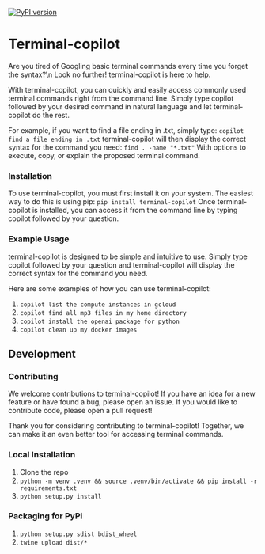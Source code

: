 [![PyPI version](https://badge.fury.io/py/terminal-copilot.svg)](https://badge.fury.io/py/terminal-copilot)

# Terminal-copilot
Are you tired of Googling basic terminal commands every time you forget the syntax?\n
Look no further! terminal-copilot is here to help.

With terminal-copilot, you can quickly and easily access commonly used terminal commands right from the command line. Simply type copilot followed by your desired command in natural language and let terminal-copilot do the rest.

For example, if you want to find a file ending in .txt, simply type:
```copilot find a file ending in .txt```
terminal-copilot will then display the correct syntax for the command you need:
```find . -name "*.txt"```
With options to execute, copy, or explain the proposed terminal command.

### Installation
To use terminal-copilot, you must first install it on your system. The easiest way to do this is using pip:
```pip install terminal-copilot```
Once terminal-copilot is installed, you can access it from the command line by typing copilot followed by your question.
### Example Usage
terminal-copilot is designed to be simple and intuitive to use. Simply type copilot followed by your question and terminal-copilot will display the correct syntax for the command you need.

Here are some examples of how you can use terminal-copilot:

1. `copilot list the compute instances in gcloud`
2. `copilot find all mp3 files in my home directory`
3. `copilot install the openai package for python`
4. `copilot clean up my docker images`

## Development
### Contributing
We welcome contributions to terminal-copilot! If you have an idea for a new feature or have found a bug, please open an issue. If you would like to contribute code, please open a pull request!

Thank you for considering contributing to terminal-copilot! Together, we can make it an even better tool for accessing terminal commands.

### Local Installation
1. Clone the repo
2. `python -m venv .venv && source .venv/bin/activate && pip install -r requirements.txt`
3. `python setup.py install`

### Packaging for PyPi
1. `python setup.py sdist bdist_wheel`
2. `twine upload dist/*`
